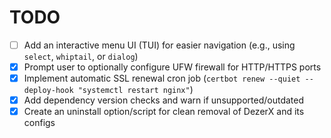 # TODO

- [ ] Add an interactive menu UI (TUI) for easier navigation (e.g., using `select`, `whiptail`, or `dialog`)
- [x] Prompt user to optionally configure UFW firewall for HTTP/HTTPS ports
- [x] Implement automatic SSL renewal cron job (`certbot renew --quiet --deploy-hook "systemctl restart nginx"`)
- [x] Add dependency version checks and warn if unsupported/outdated
- [x] Create an uninstall option/script for clean removal of DezerX and its configs